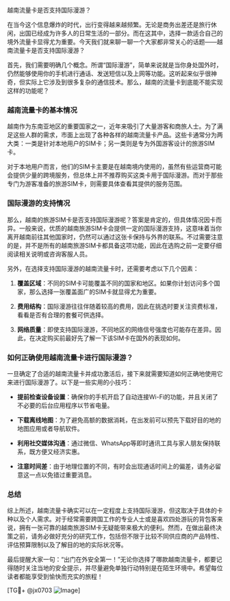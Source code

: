 越南流量卡是否支持国际漫游？

在当今这个信息爆炸的时代，出行变得越来越频繁。无论是商务出差还是旅行休闲，出国已经成为许多人的日常生活的一部分。而在这其中，选择一款适合自己的境外流量卡显得尤为重要。今天我们就来聊一聊一个大家都非常关心的话题——越南流量卡是否支持国际漫游？

首先，我们需要明确几个概念。所谓“国际漫游”，简单来说就是当你身处国外时，仍然能够使用你的手机进行通话、发送短信以及上网等功能。这听起来似乎很神奇，但实际上它涉及到很多复杂的通信技术。那么，越南的流量卡到底能不能实现这样的功能呢？

### 越南流量卡的基本情况

越南作为东南亚地区的重要国家之一，近年来吸引了大量游客和商旅人士。为了满足这些人群的需求，市面上出现了各种各样的越南流量卡产品。这些卡通常分为两大类：一类是针对本地用户的SIM卡；另一类则是专为外国游客设计的旅游SIM卡。

对于本地用户而言，他们的SIM卡主要是在越南境内使用的，虽然有些运营商可能会提供少量的跨境服务，但总体上并不推荐购买这类卡用于国际漫游。而对于那些专门为游客准备的旅游SIM卡，则需要具体查看其提供的服务范围。

### 国际漫游的支持情况

那么，越南的旅游SIM卡是否支持国际漫游呢？答案是肯定的，但具体情况因卡而异。一般来说，优质的越南旅游SIM卡会提供一定的国际漫游支持，这意味着当你离开越南前往其他国家时，仍然可以通过这张卡保持与外界的联系。不过需要注意的是，并不是所有的越南旅游SIM卡都具备这项功能，因此在选购之前一定要仔细阅读相关说明或咨询客服人员。

另外，在选择支持国际漫游的越南流量卡时，还需要考虑以下几个因素：

1. **覆盖区域**：不同的SIM卡可能覆盖不同的国家和地区。如果你计划访问多个国家，那么选择一张覆盖面广的SIM卡就显得尤为重要。
   
2. **费用结构**：国际漫游往往伴随着较高的费用，因此在挑选时要关注资费标准，看看是否有合理的套餐可供选择。

3. **网络质量**：即使支持国际漫游，不同地区的网络信号强度也可能存在差异。因此，在决定购买前最好先了解一下该SIM卡在国外的表现如何。

### 如何正确使用越南流量卡进行国际漫游？

一旦确定了合适的越南流量卡并成功激活后，接下来就需要知道如何正确地使用它来进行国际漫游了。以下是一些实用的小技巧：

- **提前检查设备设置**：确保你的手机开启了自动连接Wi-Fi的功能，并且关闭了不必要的后台应用程序以节省电量。
  
- **下载离线地图**：为了避免高额的数据消耗，在出发前可以预先下载好目的地的地图应用或者导航软件。

- **利用社交媒体沟通**：通过微信、WhatsApp等即时通讯工具与家人朋友保持联系，既方便又经济实惠。

- **注意时间差**：由于地理位置的不同，有时会出现通话时间上的偏差，请务必留意这一点以免错过重要消息。

### 总结

综上所述，越南流量卡确实可以在一定程度上支持国际漫游，但这取决于具体的卡种以及个人需求。对于经常需要跨国工作的专业人士或是喜欢四处游玩的背包客来说，拥有一张可靠的越南旅游SIM卡无疑能带来极大的便利。然而，在做出最终决策之前，请务必做好充分的研究工作，包括但不限于比较不同供应商的产品特性、评估预算限制以及了解目的地的实际状况等。

最后提醒大家一句：“出门在外安全第一！”无论你选择了哪款越南流量卡，都要记得随时关注当地的安全提示，并尽量避免单独行动特别是在陌生环境中。希望每位读者都能享受到愉快而充实的旅程！

[TG💪+ @jx0703 ![Image](https://github.com/user-attachments/assets/dbca1d08-cadb-493c-b0ec-ad6f7a83f270)]